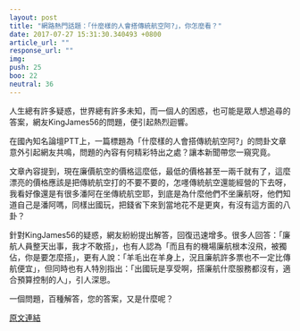 ```yaml
---
layout: post
title: "網路熱門話題：「什麼樣的人會搭傳統航空阿?」，你怎麼看？"
date: 2017-07-27 15:31:30.340493 +0800
article_url: ""
response_url: ""
img: 
push: 25
boo: 22
neutral: 36
---
```


人生總有許多疑惑，世界總有許多未知，而一個人的困惑，也可能是眾人想追尋的答案，網友KingJames56的問題，便引起熱烈迴響。

在國內知名論壇PTT上，一篇標題為「什麼樣的人會搭傳統航空阿?」的問卦文章意外引起網友共鳴，問題的內容有何精彩特出之處？讓本新聞帶您一窺究竟。

文章內容提到，現在廉價航空的價格這麼低，最低的價格甚至一兩千就有了，這麼漂亮的價格應該是把傳統航空打的不要不要的，怎嚜傳統航空還能經營的下去呀，我看好像還是有很多潘阿在坐傳統航空耶，到底是為什麼他們不坐廉航呀，他們知道自己是潘阿嗎，同樣出國玩，把錢省下來到當地花不是更爽，有沒有這方面的八卦？

針對KingJames56的疑惑，網友紛紛提出解答，回復迅速增多。很多人回答：「廉航人員整天出事，我才不敢搭」，也有人認為「而且有的機場廉航根本沒飛，被獨佔，你是要怎麼搭」，更有人說：「羊毛出在羊身上，況且廉航許多票也不一定比傳航便宜」，但同時也有人特別指出：「出國玩是享受啊，搭廉航什麼服務都沒有，適合預算控制的人」，引人深思。

一個問題，百種解答，您的答案，又是什麼呢？

<a href = "https://www.ptt.cc/bbs/Gossiping/M.1501133058.A.22C.html">原文連結</a>

